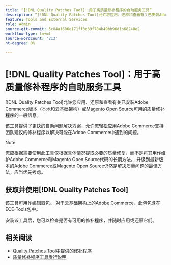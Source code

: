 ```yaml
---
title: “[!DNL Quality Patches Tool]：用于高质量修补程序的自助服务工具”
description: “[!DNL Quality Patches Tool]允许您应用、还原和查看有关已安装Adobe Commerce版本（本地和云基础架构）或Magento Open Source可用的质量修补程序的一般信息。”
feature: Tools and External Services
role: Admin
source-git-commit: 5c84a1606e171ff3c39f784b49bb96d1b68248e2
workflow-type: tm+mt
source-wordcount: '213'
ht-degree: 0%

---
```


# [!DNL Quality Patches Tool]：用于高质量修补程序的自助服务工具

[!DNL Quality Patches Tool]允许您应用、还原和查看有关已安装Adobe Commerce版本（本地和云基础架构）或Magento Open Source可用的质量修补程序的一般信息。

该工具提供了更快的自助问题解决方案，允许您轻松应用Adobe Commerce支持团队建议的修补程序以解决可能在Adobe Commerce中遇到的问题。

>[!NOTE]
>
>您应根据需要使用此工具仅根据具体情况提取必要的质量修复，而不是将其用作维护Adobe Commerce和Magento Open Source代码的长期方法。 升级到最新版本的Adobe Commerce或Magento Open Source仍然是解决质量问题的最佳方法，应当优先考虑。

## 获取并使用[!DNL Quality Patches Tool]

该工具可用作编辑器包。 对于云基础架构上的Adobe Commerce，此包包含在ECE-Tools包中。

安装该工具后，您可以检查是否有可用的修补程序，并随时应用或还原它们。

## 相关阅读

* [Quality Patches Tool中提供的修补程序](/help/tools/quality-patches-tool/usage.md)
* [质量修补程序工具发行说明](/help/tools/quality-patches-tool/release-notes.md)
